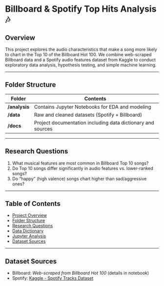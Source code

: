 # Billboard & Spotify Top Hits Analysis 🎶

## Overview

This project explores the audio characteristics that make a song more likely to chart in the Top 10 of the Billboard Hot 100. We combine web-scraped Billboard data and a Spotify audio features dataset from Kaggle to conduct exploratory data analysis, hypothesis testing, and simple machine learning.

---

## Folder Structure

| Folder       | Contents                                                            |
|--------------|---------------------------------------------------------------------|
| **/analysis**  | Contains Jupyter Notebooks for EDA and modeling                     |
| **/data**     | Raw and cleaned datasets (Spotify + Billboard)                      |
| **/docs**      | Project documentation including data dictionary and sources         |

---
## Research Questions

1. What musical features are most common in Billboard Top 10 songs?
2. Do Top 10 songs differ significantly in audio features vs. lower-ranked songs?
3. Do “happy” (high valence) songs chart higher than sad/aggressive ones?

---

## Table of Contents

- [Project Overview](#overview)
- [Folder Structure](#-folder-structure)
- [Research Questions](#-research-questions)
- [Data Dictionary](docs/data_dictionary.md)
- [Jupyter Analysis](analysis/ProjectProposal.ipynb)
- [Dataset Sources](docs/sources.md)

---

## Dataset Sources

- Billboard: *Web-scraped from Billboard Hot 100* (details in notebook)
- Spotify: [Kaggle - Spotify Tracks Dataset](https://www.kaggle.com/datasets/rodolfofigueroa/spotify-12m-songs)
